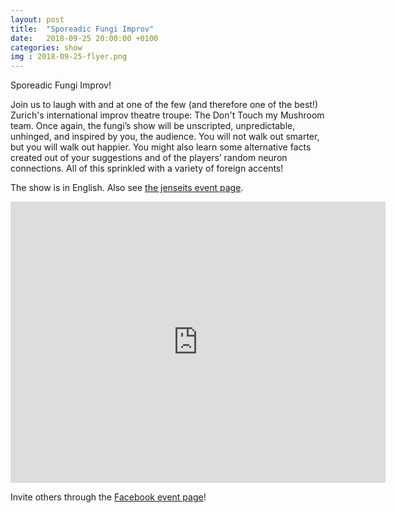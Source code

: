 ```yaml
---
layout: post
title:  "Sporeadic Fungi Improv"
date:   2018-09-25 20:00:00 +0100
categories: show
img : 2018-09-25-flyer.png
---
```

Sporeadic Fungi Improv!

Join us to laugh with and at one of the few (and therefore one of the best!) Zurich's international
improv theatre troupe: The Don't Touch my Mushroom team. Once again, the fungi’s show will be unscripted,
unpredictable, unhinged, and inspired by you, the audience. You will not walk out smarter, but you will
walk out happier.<!--more--> You might also learn some alternative facts created out of your suggestions and of
the players’ random neuron connections. All of this sprinkled with a variety of foreign accents!

The show is in English. Also see
[the jenseits event page](https://jenseitsimviadukt.ch/event/improtheater-dont-touch-my-mushroom/).

<iframe src="https://www.google.com/maps/embed?pb=!1m18!1m12!1m3!1d2701.3164958683724!2d8.52006681583793!3d47.38625731116593!2m3!1f0!2f0!3f0!3m2!1i1024!2i768!4f13.1!3m3!1m2!1s0x47900a15619f4fa9%3A0x124e7e779b279679!2sjenseits+im+Viadukt!5e0!3m2!1sen!2sch!4v1529147583692" width="600" height="450" frameborder="0" style="border:0" allowfullscreen></iframe>

Invite others through the [Facebook event page](https://www.facebook.com/events/302342723848534/?ti=as)!
